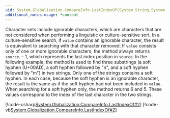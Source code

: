 ```yaml
---
uid: System.Globalization.CompareInfo.LastIndexOf(System.String,System.String)
additional_notes.usage: *content
---
```


<p>Character sets include ignorable characters, which are characters that are not considered when performing a linguistic or culture-sensitive sort. In a culture-sensitive search, if <code>value</code> contains an ignorable character, the result is equivalent to searching with that character removed. If <code>value</code> consists only of one or more ignorable characters, the <xref href="System.Globalization.CompareInfo.LastIndexOf(System.String,System.String)"></xref> method always returns <code>source</code>.<xref href="System.String.Length"></xref> – 1, which represents the last index position in <code>source</code>. In the following example, the <xref href="System.Globalization.CompareInfo.LastIndexOf(System.String,System.String)"></xref> method is used to find three substrings (a soft hyphen (U+00AD), a soft hyphen followed by "n", and a soft hyphen followed by "m") in two strings. Only one of the strings contains a soft hyphen. In each case, because the soft hyphen is an ignorable character, the result is the same as if the soft hyphen had not been included in <code>value</code>. When searching for a soft hyphen only, the method returns 6 and 5. These values correspond to the index of the last character in the two strings.  
  
 [!code-csharp[System.Globalization.CompareInfo.LastIndexOf#2](~/samples/snippets/csharp/VS_Snippets_CLR_System/system.globalization.compareinfo.lastindexof/cs/lastignorable1.cs#2)]
 [!code-vb[System.Globalization.CompareInfo.LastIndexOf#2](~/samples/snippets/visualbasic/VS_Snippets_CLR_System/system.globalization.compareinfo.lastindexof/vb/lastignorable1.vb#2)]</p>



